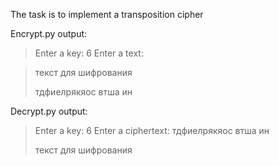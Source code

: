 The task is to implement a transposition cipher

Encrypt.py output:

>Enter a key: 
>6
>Enter a text: 

>текст для шифрования
>
>тдфиелрякяос втша ин

Decrypt.py output:

>Enter a key: 
>6
>Enter a ciphertext: 
>тдфиелрякяос втша ин
>
>текст для шифрования
